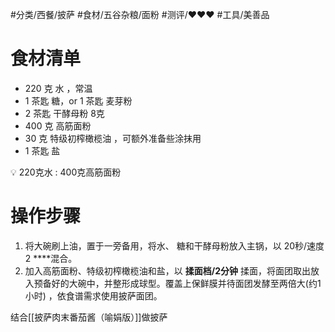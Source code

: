 
#分类/西餐/披萨 #食材/五谷杂粮/面粉  #测评/❤️❤️❤️ #工具/美善品 

# 食材清单

- 220 克 水 ，常温
- 1 茶匙 糖，or 1 茶匙 麦芽粉
- 2 茶匙 干酵母粉 8克
- 400 克 高筋面粉
- 30 克 特级初榨橄榄油 ，可额外准备些涂抹用
- 1 茶匙 盐

<aside> 💡 220克水 : 400克高筋面粉

</aside>

# 操作步骤

1. 将大碗刷上油，置于一旁备用，将水、 糖和干酵母粉放入主锅，以 20秒/速度2 ****混合。
2. 加入高筋面粉、特级初榨橄榄油和盐，以 **揉面档/2分钟** 揉面，将面团取出放入预备好的大碗中，并整形成球型。覆盖上保鲜膜并待面团发酵至两倍大(约1 小时) ，依食谱需求使用披萨面团。

结合[[披萨肉末番茄酱（喻娟版）]]做披萨
